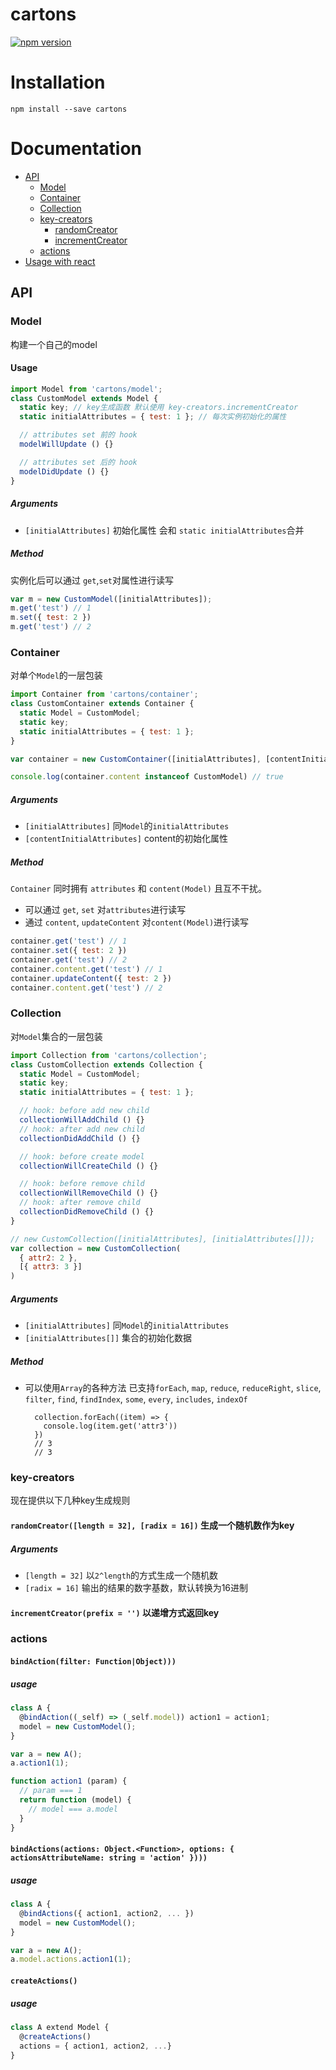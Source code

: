 # cartons
[![npm version](https://img.shields.io/npm/v/cartons.svg?maxAge=3600)](https://www.npmjs.org/package/cartons)

# Installation
```
npm install --save cartons
```

# Documentation
- [API](#api)
  - [Model](#model)
  - [Container](#container)
  - [Collection](#collection)
  - [key-creators](#key-creators)
    - [randomCreator](#randomCreator)
    - [incrementCreator](#incrementCreator)
  - [actions](#actions)
- [Usage with react](https://github.com/ignous/cartons/tree/master/packages/cartons-react/README.md)

## API
### Model
构建一个自己的model

#### Usage
```js
import Model from 'cartons/model';
class CustomModel extends Model {
  static key; // key生成函数 默认使用 key-creators.incrementCreator
  static initialAttributes = { test: 1 }; // 每次实例初始化的属性

  // attributes set 前的 hook
  modelWillUpdate () {}

  // attributes set 后的 hook
  modelDidUpdate () {}
}
```

##### Arguments
- `[initialAttributes]` 初始化属性 会和 `static initialAttributes`合并

##### Method
实例化后可以通过 `get`,`set`对属性进行读写
```js
var m = new CustomModel([initialAttributes]);
m.get('test') // 1
m.set({ test: 2 })
m.get('test') // 2
```

### Container
对单个`Model`的一层包装
```js
import Container from 'cartons/container';
class CustomContainer extends Container {
  static Model = CustomModel;
  static key;
  static initialAttributes = { test: 1 };
}

var container = new CustomContainer([initialAttributes], [contentInitialAttributes]);

console.log(container.content instanceof CustomModel) // true
```
##### Arguments
- `[initialAttributes]` 同`Model`的`initialAttributes`
- `[contentInitialAttributes]` content的初始化属性

##### Method
`Container` 同时拥有 `attributes` 和 `content(Model)` 且互不干扰。
- 可以通过 `get`, `set` 对`attributes`进行读写
- 通过 `content`, `updateContent` 对`content(Model)`进行读写
```js
container.get('test') // 1
container.set({ test: 2 })
container.get('test') // 2
container.content.get('test') // 1
container.updateContent({ test: 2 })
container.content.get('test') // 2
```

### Collection
对`Model`集合的一层包装
```js
import Collection from 'cartons/collection';
class CustomCollection extends Collection {
  static Model = CustomModel;
  static key;
  static initialAttributes = { test: 1 };

  // hook: before add new child
  collectionWillAddChild () {}
  // hook: after add new child
  collectionDidAddChild () {}

  // hook: before create model
  collectionWillCreateChild () {}

  // hook: before remove child
  collectionWillRemoveChild () {}
  // hook: after remove child
  collectionDidRemoveChild () {}
}

// new CustomCollection([initialAttributes], [initialAttributes[]]);
var collection = new CustomCollection(
  { attr2: 2 },
  [{ attr3: 3 }]
)
```
##### Arguments
- `[initialAttributes]` 同`Model`的`initialAttributes`
- `[initialAttributes[]]` 集合的初始化数据

##### Method
- 可以使用`Array`的各种方法 已支持`forEach`, `map`, `reduce`, `reduceRight`, `slice`, `filter`, `find`, `findIndex`, `some`, `every`, `includes`, `indexOf`
  ```
    collection.forEach((item) => {
      console.log(item.get('attr3'))
    })
    // 3
    // 3
  ```

### key-creators
现在提供以下几种key生成规则

<a id="randomCreator"></a>

#### `randomCreator([length = 32], [radix = 16])` 生成一个随机数作为key

##### Arguments
- `[length = 32]` 以`2^length`的方式生成一个随机数
- `[radix = 16]`  输出的结果的数字基数，默认转换为16进制

<a id="incrementCreator"></a>

#### `incrementCreator(prefix = '')` 以递增方式返回key


### actions

#### `bindAction(filter: Function|Object)))`
##### usage
```js
class A {
  @bindAction((_self) => (_self.model)) action1 = action1;
  model = new CustomModel();
}

var a = new A();
a.action1(1);

function action1 (param) {
  // param === 1
  return function (model) {
    // model === a.model
  }
}
```

#### `bindActions(actions: Object.<Function>, options: { actionsAttributeName: string = 'action' })))`
##### usage
```js
class A {
  @bindActions({ action1, action2, ... })
  model = new CustomModel();
}

var a = new A();
a.model.actions.action1(1);
```

#### `createActions()`
##### usage
```js
class A extend Model {
  @createActions()
  actions = { action1, action2, ...}
}
```
